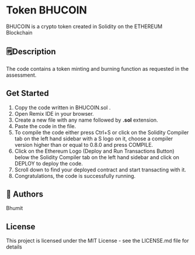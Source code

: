 <h1> Token BHUCOIN </h1>
<p>BHUCOIN is a crypto token created in Solidity on the ETHEREUM Blockchain</p>

<h2> 🗒️Description </h2>
The code contains a token minting and burning function as requested in the assessment.

<h2> Get Started </h2>
<ol> 
  <li> Copy the code written in BHUCOIN.sol </a>.</li>
  <li> Open Remix IDE in your browser. </li>
  <li> Create a new file with any name followed by <strong>.sol</strong> extension. </li>
  <li> Paste the code in the file. </li>
  <li> To compile the code either press Ctrl+S or click on the Solidity Compiler tab on the left hand sidebar with a S logo on it, choose a compiler version higher than or equal to 0.8.0 and press COMPILE. </li>
  <li> Click on the Ethereum Logo (Deploy and Run Transactions Button) below the Solidity Compiler tab on the left hand sidebar and click on DEPLOY to deploy the code. </li>
  <li> Scroll down to find your deployed contract and start transacting with it. </li>
  <li> Congratulations, the code is successfully running. </li>
</ol>

<h2> 🖤 Authors </h2>
Bhumit

<h2> License </h2>
This project is licensed under the MIT License - see the LICENSE.md file for details
